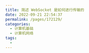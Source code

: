 ```yaml
---
title: 简述 WebSocket 是如何进行传输的
date: 2022-09-21 22:54:37
permalink: /pages/172129/
categories:
  - 计算机基础
  - 计算机网络
tags:
  - 
---
```

